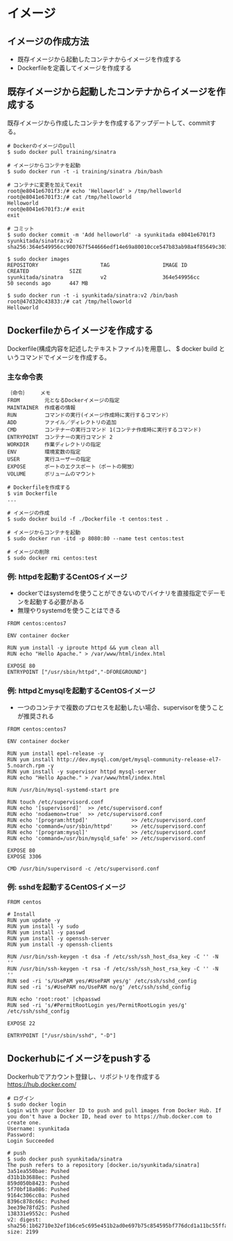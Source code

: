 # イメージ

## イメージの作成方法
* 既存イメージから起動したコンテナからイメージを作成する
* Dockerfileを定義してイメージを作成する

## 既存イメージから起動したコンテナからイメージを作成する
既存イメージから作成したコンテナを作成するアップデートして、commitする。
```
# Dockerのイメージのpull
$ sudo docker pull training/sinatra

# イメージからコンテナを起動
$ sudo docker run -t -i training/sinatra /bin/bash

# コンテナに変更を加えてexit
root@e8041e6701f3:/# echo 'Helloworld' > /tmp/helloworld
root@e8041e6701f3:/# cat /tmp/helloworld
Helloworld
root@e8041e6701f3:/# exit
exit

# コミット
$ sudo docker commit -m 'Add helloworld' -a syunkitada e8041e6701f3 syunkitada/sinatra:v2
sha256:364e549956cc900767f544666edf14e69a80010cce547b83ab98a4f85649c303

$ sudo docker images
REPOSITORY                    TAG                 IMAGE ID            CREATED             SIZE
syunkitada/sinatra            v2                  364e549956cc        50 seconds ago      447 MB

$ sudo docker run -t -i syunkitada/sinatra:v2 /bin/bash
root@47d320c43833:/# cat /tmp/helloworld
Helloworld
```

## Dockerfileからイメージを作成する
Dockerfile(構成内容を記述したテキストファイル)を用意し、
$ docker build というコマンドでイメージを作成する。

### 主な命令表
```
｛命令｝    メモ
FROM        元となるDockerイメージの指定
MAINTAINER  作成者の情報
RUN         コマンドの実行(イメージ作成時に実行するコマンド）
ADD         ファイル／ディレクトリの追加
CMD         コンテナーの実行コマンド 1(コンテナ作成時に実行するコマンド)
ENTRYPOINT  コンテナーの実行コマンド 2
WORKDIR     作業ディレクトリの指定
ENV         環境変数の指定
USER        実行ユーザーの指定
EXPOSE      ポートのエクスポート（ポートの開放）
VOLUME      ボリュームのマウント
```

```
# Dockerfileを作成する
$ vim Dockerfile
...

# イメージの作成
$ sudo docker build -f ./Dockerfile -t centos:test .

# イメージからコンテナを起動
$ sudo docker run -itd -p 8080:80 --name test centos:test

# イメージの削除
$ sudo docker rmi centos:test
```

### 例: httpdを起動するCentOSイメージ
* dockerではsystemdを使うことができないのでバイナリを直接指定でデーモンを起動する必要がある
* 無理やりsystemdを使うことはできる
```
FROM centos:centos7

ENV container docker

RUN yum install -y iproute httpd && yum clean all
RUN echo "Hello Apache." > /var/www/html/index.html

EXPOSE 80
ENTRYPOINT ["/usr/sbin/httpd","-DFOREGROUND"]
```

### 例: httpdとmysqlを起動するCentOSイメージ
* 一つのコンテナで複数のプロセスを起動したい場合、supervisorを使うことが推奨される
```
FROM centos:centos7

ENV container docker

RUN yum install epel-release -y
RUN yum install http://dev.mysql.com/get/mysql-community-release-el7-5.noarch.rpm -y
RUN yum install -y supervisor httpd mysql-server
RUN echo "Hello Apache." > /var/www/html/index.html

RUN /usr/bin/mysql-systemd-start pre

RUN touch /etc/supervisord.conf
RUN echo '[supervisord]'  >> /etc/supervisord.conf
RUN echo 'nodaemon=true'  >> /etc/supervisord.conf
RUN echo '[program:httpd]'              >> /etc/supervisord.conf
RUN echo 'command=/usr/sbin/httpd'      >> /etc/supervisord.conf
RUN echo '[program:mysql]'              >> /etc/supervisord.conf
RUN echo 'command=/usr/bin/mysqld_safe' >> /etc/supervisord.conf

EXPOSE 80
EXPOSE 3306

CMD /usr/bin/supervisord -c /etc/supervisord.conf
```

### 例: sshdを起動するCentOSイメージ
```
FROM centos

# Install
RUN yum update -y
RUN yum install -y sudo
RUN yum install -y passwd
RUN yum install -y openssh-server
RUN yum install -y openssh-clients

RUN /usr/bin/ssh-keygen -t dsa -f /etc/ssh/ssh_host_dsa_key -C '' -N ''
RUN /usr/bin/ssh-keygen -t rsa -f /etc/ssh/ssh_host_rsa_key -C '' -N ''
RUN sed -ri 's/UsePAM yes/#UsePAM yes/g' /etc/ssh/sshd_config
RUN sed -ri 's/#UsePAM no/UsePAM no/g' /etc/ssh/sshd_config

RUN echo 'root:root' |chpasswd
RUN sed -ri 's/#PermitRootLogin yes/PermitRootLogin yes/g' /etc/ssh/sshd_config

EXPOSE 22

ENTRYPOINT ["/usr/sbin/sshd", "-D"]
```


## Dockerhubにイメージをpushする
Dockerhubでアカウント登録し、リポジトリを作成する
https://hub.docker.com/


```
# ログイン
$ sudo docker login
Login with your Docker ID to push and pull images from Docker Hub. If you don't have a Docker ID, head over to https://hub.docker.com to create one.
Username: syunkitada
Password:
Login Succeeded

# push
$ sudo docker push syunkitada/sinatra
The push refers to a repository [docker.io/syunkitada/sinatra]
3a51ea550bae: Pushed
d31b1b3688ec: Pushed
859d050b8423: Pushed
5f70bf18a086: Pushed
9164c306cc0a: Pushed
8396c878c66c: Pushed
3ee39e78fd25: Pushed
138331e9552c: Pushed
v2: digest: sha256:1b62710e32ef1b6ce5c695e451b2ad0e697b75c854595bf776dcd1a11bc55ffa size: 2199
```
